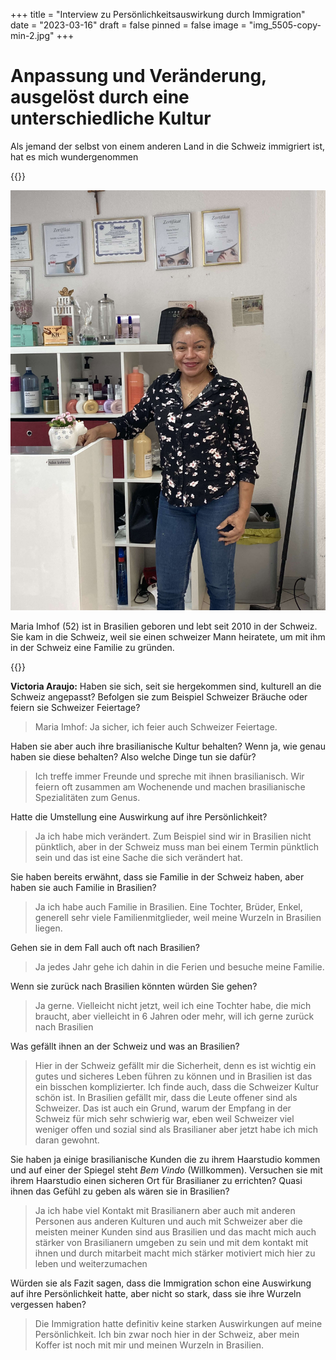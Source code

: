 +++
title = "Interview zu Persönlichkeitsauswirkung durch Immigration"
date = "2023-03-16"
draft = false
pinned = false
image = "img_5505-copy-min-2.jpg"
+++
# Anpassung und Veränderung, ausgelöst durch eine unterschiedliche Kultur

Als jemand der selbst von einem anderen Land in die Schweiz immigriert ist, hat es mich wundergenommen 

{{<box>}}

![](img_5507-copy-min.jpg)

Maria Imhof (52) ist in Brasilien geboren und lebt seit 2010 in der Schweiz. Sie kam in die Schweiz, weil sie einen schweizer Mann heiratete, um mit ihm in der Schweiz eine Familie zu gründen.

{{</box>}}

**Victoria Araujo:** Haben sie sich, seit sie hergekommen sind, kulturell an die Schweiz angepasst? Befolgen sie zum Beispiel Schweizer Bräuche oder feiern sie Schweizer Feiertage?

> Maria Imhof: Ja sicher, ich feier auch Schweizer Feiertage.

Haben sie aber auch ihre brasilianische Kultur behalten? Wenn ja, wie genau haben sie diese behalten? Also welche Dinge tun sie dafür?

> Ich treffe immer Freunde und spreche mit ihnen brasilianisch. Wir feiern oft zusammen am Wochenende und machen brasilianische Spezialitäten zum Genus.

Hatte die Umstellung eine Auswirkung auf ihre Persönlichkeit?

> Ja ich habe mich verändert. Zum Beispiel sind wir in Brasilien nicht pünktlich, aber in der Schweiz muss man bei einem Termin pünktlich sein und das ist eine Sache die sich verändert hat.

Sie haben bereits erwähnt, dass sie Familie in der Schweiz haben, aber haben sie auch Familie in Brasilien?

> Ja ich habe auch Familie in Brasilien. Eine Tochter, Brüder, Enkel, generell sehr viele Familienmitglieder, weil meine Wurzeln in Brasilien liegen.

Gehen sie in dem Fall auch oft nach Brasilien?

> Ja jedes Jahr gehe ich dahin in die Ferien und besuche meine Familie.

Wenn sie zurück nach Brasilien könnten würden Sie gehen?

> Ja gerne. Vielleicht nicht jetzt, weil ich eine Tochter habe, die mich braucht, aber vielleicht in 6 Jahren oder mehr, will ich gerne zurück nach Brasilien

Was gefällt ihnen an der Schweiz und was an Brasilien?

> Hier in der Schweiz gefällt mir die Sicherheit, denn es ist wichtig ein gutes und sicheres Leben führen zu können und in Brasilien ist das ein bisschen komplizierter. Ich finde auch, dass die Schweizer Kultur schön ist. In Brasilien gefällt mir, dass die Leute offener sind als Schweizer. Das ist auch ein Grund, warum der Empfang in der Schweiz für mich sehr schwierig war, eben weil Schweizer viel weniger offen und sozial sind als Brasilianer aber jetzt habe ich mich daran gewohnt.

Sie haben ja einige brasilianische Kunden die zu ihrem Haarstudio kommen und auf einer der Spiegel steht *Bem Vindo* (Willkommen). Versuchen sie mit ihrem Haarstudio einen sicheren Ort für Brasilianer zu errichten? Quasi ihnen das Gefühl zu geben als wären sie in Brasilien?

> Ja ich habe viel Kontakt mit Brasilianern aber auch mit anderen Personen aus anderen Kulturen und auch mit Schweizer aber die meisten meiner Kunden sind aus Brasilien und das macht mich auch stärker von Brasilianern umgeben zu sein und mit dem kontakt mit ihnen und durch mitarbeit macht mich stärker motiviert mich hier zu leben und weiterzumachen

Würden sie als Fazit sagen, dass die Immigration schon eine Auswirkung auf ihre Persönlichkeit hatte, aber nicht so stark, dass sie ihre Wurzeln vergessen haben?

> Die Immigration hatte definitiv keine starken Auswirkungen auf meine Persönlichkeit. Ich bin zwar noch hier in der Schweiz, aber mein Koffer ist noch mit mir und meinen Wurzeln in Brasilien.